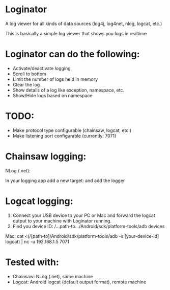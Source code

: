 # Loginator
A log viewer for all kinds of data sources (log4j, log4net, nlog, logcat, etc.)

This is basically a simple log viewer that shows you logs in realtime

# Loginator can do the following:

* Activate/deactivate logging
* Scroll to bottom
* Limit the number of logs held in memory
* Clear the log
* Show details of a log like exception, namespace, etc.
* Show/Hide logs based on namespace

# TODO:

* Make protocol type configurable (chainsaw, logcat, etc.)
* Make listening port configurable (currently: 7071)

# Chainsaw logging:

NLog (.net):

In your logging app add a new target:
<target xsi:type="Chainsaw" name="chainsaw" address="udp://127.0.0.1:7071" />
and add the logger
<logger name="*" minlevel="Trace" writeTo="chainsaw" />

# Logcat logging:

1. Connect your USB device to your PC or Mac and forward the logcat output to your machine with Loginator running.
2. Find you device ID: /...path-to.../Android/sdk/platform-tools/adb devices

Mac:
cat <(/[path-to]/Android/sdk/platform-tools/adb -s [your-device-id] logcat) | nc -u 192.168.1.5 7071

# Tested with:

* Chainsaw: NLog (.net), same machine
* Logcat: Android logcat (default output format), remote machine

